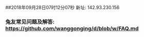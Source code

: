 ##2018年09月28日07时12分07秒 新址: 142.93.230.156
### 兔友常见问题及解答: https://github.com/wanggonging/d/blob/w/FAQ.md
